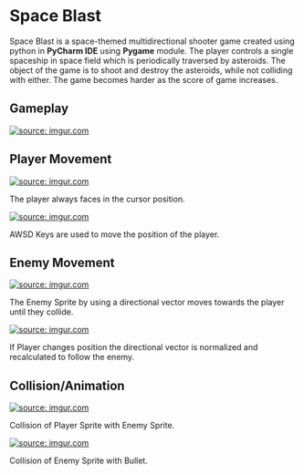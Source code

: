 # Space Blast

Space Blast is a space-themed multidirectional shooter game created using python in **PyCharm IDE** using **Pygame** module. The player controls a single spaceship
in space field which is periodically traversed by asteroids. The object of the game is to
shoot and destroy the asteroids, while not colliding with either. The game becomes
harder as the score of game increases.

## Gameplay

<a href="https://imgur.com/GnIplqJ"><img src="https://i.imgur.com/GnIplqJ.gif" title="source: imgur.com" /></a>

## Player Movement

<a href="https://imgur.com/ZOQKRNc"><img src="https://i.imgur.com/ZOQKRNc.gif" title="source: imgur.com" /></a>

The player always faces in the cursor position.

<a href="https://imgur.com/6e2iGvl"><img src="https://i.imgur.com/6e2iGvl.gif" title="source: imgur.com" /></a>

AWSD Keys are used to move the position of the player.

## Enemy Movement

<a href="https://imgur.com/hyMCssI"><img src="https://i.imgur.com/hyMCssI.gif" title="source: imgur.com" /></a>

The Enemy Sprite by using a directional vector moves towards the player until they collide.

<a href="https://imgur.com/cRtcwGa"><img src="https://i.imgur.com/cRtcwGa.gif" title="source: imgur.com" /></a>

If Player changes position the directional vector is normalized and recalculated to follow the enemy.

## Collision/Animation

<a href="https://imgur.com/t4YvBmt"><img src="https://i.imgur.com/t4YvBmt.gif" title="source: imgur.com" /></a>

Collision of Player Sprite with Enemy Sprite.

<a href="https://imgur.com/1inbCb1"><img src="https://i.imgur.com/1inbCb1.gif" title="source: imgur.com" /></a>

Collision of Enemy Sprite with Bullet.
